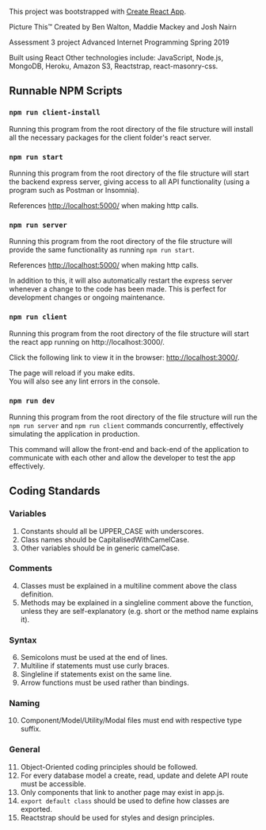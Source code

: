 This project was bootstrapped with [Create React App](https://github.com/facebook/create-react-app).

Picture This™
Created by Ben Walton, Maddie Mackey and Josh Nairn

Assessment 3 project
Advanced Internet Programming
Spring 2019  

Built using React
Other technologies include: JavaScript, Node.js, MongoDB, Heroku, Amazon S3, Reactstrap, react-masonry-css. 

## Runnable NPM Scripts

### `npm run client-install`
Running this program from the root directory of the file structure will install all the necessary packages for the client folder's react server.

### `npm run start`
Running this program from the root directory of the file structure will start the backend express server, giving access to all API functionality (using a program such as Postman or Insomnia).<br>

References [http://localhost:5000/](http://localhost:5000/) when making http calls.

### `npm run server`
Running this program from the root directory of the file structure will provide the same functionality as running `npm run start`.<br>

References [http://localhost:5000/](http://localhost:5000/) when making http calls.<br>

In addition to this, it will also automatically restart the express server whenever a change to the code has been made. This is perfect for development changes or ongoing maintenance.

### `npm run client`
Running this program from the root directory of the file structure will start the react app running on http://localhost:3000/.<br>

Click the following link to view it in the browser: [http://localhost:3000/](http://localhost:3000/).<br>

The page will reload if you make edits.<br>
You will also see any lint errors in the console.

### `npm run dev`
Running this program from the root directory of the file structure will run the `npm run server` and `npm run client` commands concurrently, effectively simulating the application in production.<br>

This command will allow the front-end and back-end of the application to communicate with each other and allow the developer to test the app effectively.

## Coding Standards

### Variables
1. Constants should all be UPPER_CASE with underscores.
2. Class names should be CapitalisedWithCamelCase.
3. Other variables should be in generic camelCase.
### Comments
4. Classes must be explained in a multiline comment above the class definition.
5. Methods may be explained in a singleline comment above the function, unless they are self-explanatory (e.g. short or the method name explains it).
### Syntax
6. Semicolons must be used at the end of lines.
7. Multiline if statements must use curly braces.
8. Singleline if statements exist on the same line.
9. Arrow functions must be used rather than bindings.
### Naming
10. Component/Model/Utility/Modal files must end with respective type suffix.
### General
11. Object-Oriented coding principles should be followed.
12. For every database model a create, read, update and delete API route must be accessible.
13. Only components that link to another page may exist in app.js.
14. `export default class` should be used to define how classes are exported.
15. Reactstrap should be used for styles and design principles.